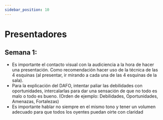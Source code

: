 ```yaml
---
sidebar_position: 10
---
```


# Presentadores
## Semana 1:
- Es importante el contacto visual con la audiciencia a la hora de hacer una presentación. Como recomendación hacer uso de la técnica de las 4 esquinas (al presentar, ir mirando a cada una de las 4 esquinas de la sala).
- Para la explicación del DAFO, intentar paliar las debilidades con oportunidades, intercalarlas para dar una sensación de que no todo es malo o todo es bueno. (Orden de ejemplo: Debilidades, Oportunidades, Amenazas, Fortalezas)
- Es importante hablar no siempre en el mismo tono y tener un volumen adecuado para que todos los oyentes puedan oirte con claridad
